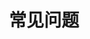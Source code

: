 ---
title: "常见问题"
description: 
_build:
 render: false 
draft: false
collapsible: true
weight: 4
---